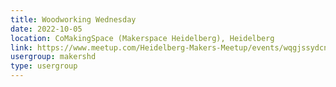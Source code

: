 ```yaml
---
title: Woodworking Wednesday
date: 2022-10-05
location: CoMakingSpace (Makerspace Heidelberg), Heidelberg
link: https://www.meetup.com/Heidelberg-Makers-Meetup/events/wqgjssydcnbhb/
usergroup: makershd
type: usergroup
---
```


